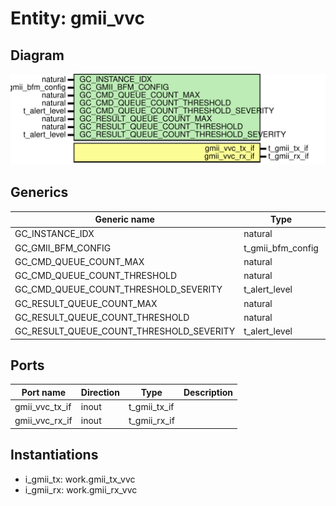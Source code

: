 # Entity: gmii_vvc
## Diagram
![Diagram](gmii_vvc.svg "Diagram")
## Generics
| Generic name                             | Type              | Value                     | Description |
| ---------------------------------------- | ----------------- | ------------------------- | ----------- |
| GC_INSTANCE_IDX                          | natural           |                           |             |
| GC_GMII_BFM_CONFIG                       | t_gmii_bfm_config | C_GMII_BFM_CONFIG_DEFAULT |             |
| GC_CMD_QUEUE_COUNT_MAX                   | natural           | 1000                      |             |
| GC_CMD_QUEUE_COUNT_THRESHOLD             | natural           | 950                       |             |
| GC_CMD_QUEUE_COUNT_THRESHOLD_SEVERITY    | t_alert_level     | WARNING                   |             |
| GC_RESULT_QUEUE_COUNT_MAX                | natural           | 1000                      |             |
| GC_RESULT_QUEUE_COUNT_THRESHOLD          | natural           | 950                       |             |
| GC_RESULT_QUEUE_COUNT_THRESHOLD_SEVERITY | t_alert_level     | WARNING                   |             |
## Ports
| Port name      | Direction | Type         | Description |
| -------------- | --------- | ------------ | ----------- |
| gmii_vvc_tx_if | inout     | t_gmii_tx_if |             |
| gmii_vvc_rx_if | inout     | t_gmii_rx_if |             |
## Instantiations
- i_gmii_tx: work.gmii_tx_vvc
- i_gmii_rx: work.gmii_rx_vvc
